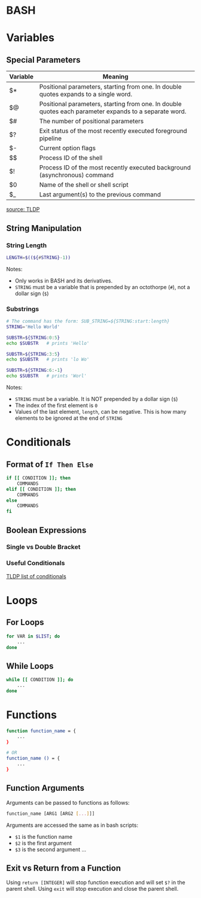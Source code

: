 # BASH


# Variables
## Special Parameters
| Variable | Meaning |
|----------|---------|
| $\*	   | Positional parameters, starting from one. In double quotes expands to a single word. |
| $@	   | Positional parameters, starting from one. In double quotes each parameter expands to a separate word. |
| $#	   | The number of positional parameters |
| $?	   | Exit status of the most recently executed foreground pipeline |
| $-	   | Current option flags |
| $$	   | Process ID of the shell |
| $!	   | Process ID of the most recently executed background (asynchronous) command |
| $0	   | Name of the shell or shell script |
| $\_    | Last argument(s) to the previous command |

[source: TLDP](https://tldp.org/LDP/Bash-Beginners-Guide/html/sect_03_02.html)

## String Manipulation
### String Length
```bash
LENGTH=$((${#STRING}-1))
```
Notes:
- Only works in BASH and its derivatives.
- `STRING` must be a variable that is prepended by an octothorpe (`#`), not a dollar sign (`$`)

### Substrings
```bash
# The command has the form: SUB_STRING=${STRING:start:length}
STRING='Hello World'

SUBSTR=${STRING:0:5}
echo $SUBSTR   # prints 'Hello'

SUBSTR=${STRING:3:5}
echo $SUBSTR   # prints 'lo Wo'

SUBSTR=${STRING:6:-1}
echo $SUBSTR   # prints 'Worl'
```
Notes:
- `STRING` must be a variable. It is NOT prepended by a dollar sign (`$`)
- The index of the first element is `0`
- Values of the last element, `length`, can be negative. This is how many elements to be ignored at the end of `STRING`


# Conditionals
## Format of `If Then Else`
```bash
if [[ CONDITION ]]; then
    COMMANDS
elif [[ CONDITION ]]; then
    COMMANDS
else
    COMMANDS
fi
```

## Boolean Expressions
### Single vs Double Bracket
### Useful Conditionals
[TLDP list of conditionals](https://www.tldp.org/LDP/Bash-Beginners-Guide/html/sect_07_01.html)


# Loops
## For Loops
```bash
for VAR in $LIST; do
    ...
done
```

## While Loops
```bash
while [[ CONDITION ]]; do
    ...
done
```

# Functions
```bash
function function_name = {
    ...
}

# OR
function_name () = {
    ...
}
```

## Function Arguments
Arguments can be passed to functions as follows:
```bash
function_name [ARG1 [ARG2 [...]]]
```
Arguments are accessed the same as in bash scripts:
* `$1` is the function name
* `$2` is the first argument
* `$3` is the second argument ...

## Exit vs Return from a Function
Using `return [INTEGER]` will stop function execution and will set `$?` in the parent shell.
Using `exit` will stop execution and close the parent shell.

